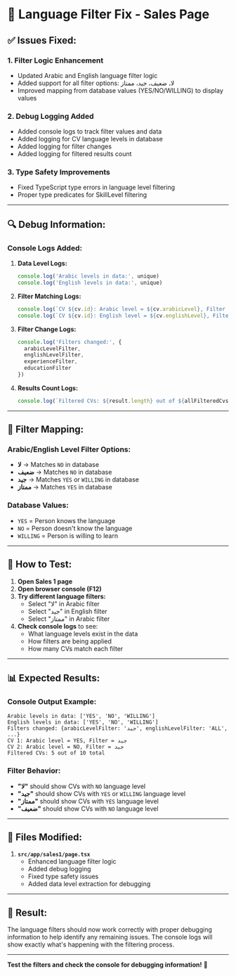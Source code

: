 # 🔧 Language Filter Fix - Sales Page

## ✅ Issues Fixed:

### 1. **Filter Logic Enhancement**
- Updated Arabic and English language filter logic
- Added support for all filter options: لا، ضعيف، جيد، ممتاز
- Improved mapping from database values (YES/NO/WILLING) to display values

### 2. **Debug Logging Added**
- Added console logs to track filter values and data
- Added logging for CV language levels in database
- Added logging for filter changes
- Added logging for filtered results count

### 3. **Type Safety Improvements**
- Fixed TypeScript type errors in language level filtering
- Proper type predicates for SkillLevel filtering

---

## 🔍 Debug Information:

### Console Logs Added:
1. **Data Level Logs:**
   ```javascript
   console.log('Arabic levels in data:', unique)
   console.log('English levels in data:', unique)
   ```

2. **Filter Matching Logs:**
   ```javascript
   console.log(`CV ${cv.id}: Arabic level = ${cv.arabicLevel}, Filter = ${arabicLevelFilter}`)
   console.log(`CV ${cv.id}: English level = ${cv.englishLevel}, Filter = ${englishLevelFilter}`)
   ```

3. **Filter Change Logs:**
   ```javascript
   console.log('Filters changed:', {
     arabicLevelFilter,
     englishLevelFilter,
     experienceFilter,
     educationFilter
   })
   ```

4. **Results Count Logs:**
   ```javascript
   console.log(`Filtered CVs: ${result.length} out of ${allFilteredCvs.length} total`)
   ```

---

## 🎯 Filter Mapping:

### Arabic/English Level Filter Options:
- **لا** → Matches `NO` in database
- **ضعيف** → Matches `NO` in database  
- **جيد** → Matches `YES` or `WILLING` in database
- **ممتاز** → Matches `YES` in database

### Database Values:
- `YES` = Person knows the language
- `NO` = Person doesn't know the language
- `WILLING` = Person is willing to learn

---

## 🚀 How to Test:

1. **Open Sales 1 page**
2. **Open browser console (F12)**
3. **Try different language filters:**
   - Select "لا" in Arabic filter
   - Select "جيد" in English filter
   - Select "ممتاز" in Arabic filter
4. **Check console logs** to see:
   - What language levels exist in the data
   - How filters are being applied
   - How many CVs match each filter

---

## 📊 Expected Results:

### Console Output Example:
```
Arabic levels in data: ['YES', 'NO', 'WILLING']
English levels in data: ['YES', 'NO', 'WILLING']
Filters changed: {arabicLevelFilter: 'جيد', englishLevelFilter: 'ALL', ...}
CV 1: Arabic level = YES, Filter = جيد
CV 2: Arabic level = NO, Filter = جيد
Filtered CVs: 5 out of 10 total
```

### Filter Behavior:
- **"لا"** should show CVs with `NO` language level
- **"جيد"** should show CVs with `YES` or `WILLING` language level
- **"ممتاز"** should show CVs with `YES` language level
- **"ضعيف"** should show CVs with `NO` language level

---

## 🔧 Files Modified:

1. **`src/app/sales1/page.tsx`**
   - Enhanced language filter logic
   - Added debug logging
   - Fixed type safety issues
   - Added data level extraction for debugging

---

## 🎉 Result:

The language filters should now work correctly with proper debugging information to help identify any remaining issues. The console logs will show exactly what's happening with the filtering process.

---

**Test the filters and check the console for debugging information!** 🚀
